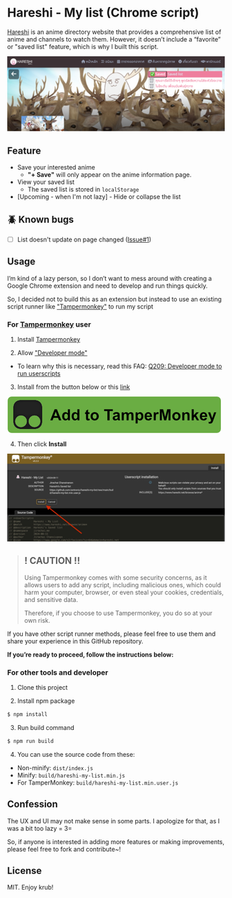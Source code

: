# Hareshi - My list (Chrome script)

[Hareshi](https://www.hareshi.net/) is an anime directory website that provides a comprehensive list of anime and channels to watch them.
However, it doesn’t include a “favorite” or "saved list" feature, which is why I built this script.

![](/images/hero.png)

## Feature
- Save your interested anime
  - **"+ Save"** will only appear on the anime information page.
- View your saved list
  - The saved list is stored in `localStorage`
- [Upcoming - when I'm not lazy] - Hide or collapse the list

## 🪲 Known bugs
- [ ] List doesn't update on page changed ([Issue#1](https://github.com/antronic/hareshi-my-list/issues/1))

## Usage

I’m kind of a lazy person, so I don’t want to mess around with creating a Google Chrome extension and need to develop and run things quickly.

So, I decided not to build this as an extension but instead to use an existing script runner like ["Tampermonkey"](https://chromewebstore.google.com/detail/tampermonkey/dhdgffkkebhmkfjojejmpbldmpobfkfo) to run my script

### For [Tampermonkey](https://chromewebstore.google.com/detail/tampermonkey/dhdgffkkebhmkfjojejmpbldmpobfkfo) user

1. Install [Tampermonkey](https://chromewebstore.google.com/detail/tampermonkey/dhdgffkkebhmkfjojejmpbldmpobfkfo)

2. Allow ["Developer mode"](chrome://extensions/)
- To learn why this is necessary, read this FAQ:
[Q209: Developer mode to run userscripts](https://www.tampermonkey.net/faq.php#Q209)

3. Install from the button below or this [link](https://github.com/antronic/hareshi-my-list/raw/main/build/hareshi-my-list.min.user.js)

[![](/images/add-to-tampermonkey.png)](https://github.com/antronic/hareshi-my-list/raw/main/build/hareshi-my-list.min.user.js)

4. Then click **Install**

![](/images/add-to-tampermoney-step.jpg)


> ## ! CAUTION !!
>
> Using Tampermonkey comes with some security concerns, as it allows users to add any script, including malicious ones, which could harm your computer, browser, or even steal your cookies, credentials, and sensitive data.
>
> Therefore, if you choose to use Tampermonkey, you do so at your own risk.

If you have other script runner methods, please feel free to use them and share your experience in this GitHub repository.

**If you’re ready to proceed, follow the instructions below:**

### For other tools and developer

1. Clone this project

2. Install npm package
```bash
$ npm install
```

3. Run build command
```bash
$ npm run build
```

4. You can use the source code from these:
- Non-minify: `dist/index.js`
- Minify: `build/hareshi-my-list.min.js`
- For TamperMonkey: `build/hareshi-my-list.min.user.js`


## Confession
The UX and UI may not make sense in some parts. I apologize for that, as I was a bit too lazy = 3=

So, if anyone is interested in adding more features or making improvements, please feel free to fork and contribute~!

## License
MIT. Enjoy krub!